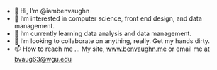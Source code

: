 - 👋 Hi, I’m @iambenvaughn
- 👀 I’m interested in computer science, front end design, and data management.
- 🌱 I’m currently learning data analysis and data management.
- 💞️ I’m looking to collaborate on anything, really.  Get my hands dirty.
- 📫 How to reach me ... My site, www.benvaughn.me or email me at bvaug63@wgu.edu

<!---
iambenvaughn/iambenvaughn is a ✨ special ✨ repository because its `README.md` (this file) appears on your GitHub profile.
You can click the Preview link to take a look at your changes.
--->
